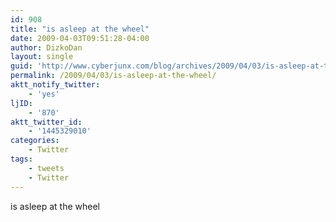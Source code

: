 ```yaml
---
id: 908
title: "is asleep at the wheel"
date: 2009-04-03T09:51:28-04:00
author: DizkoDan
layout: single
guid: 'http://www.cyberjunx.com/blog/archives/2009/04/03/is-asleep-at-the-wheel/'
permalink: /2009/04/03/is-asleep-at-the-wheel/
aktt_notify_twitter:
    - 'yes'
ljID:
    - '870'
aktt_twitter_id:
    - '1445329010'
categories:
    - Twitter
tags:
    - tweets
    - Twitter
---
```


is asleep at the wheel